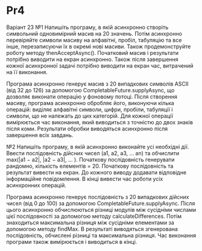 # Pr4

Варіант 23
№1 Напишіть програму, в якій асинхронно створіть символьний одновимірний масив на 20 значень. 
Потім асинхронно перевіряйте символи масиву на алфавітні, пробіл, табуляцію та все інше, перезаписуючи їх в окремі нові масиви.
Також продемонструйте роботу методу thenAcceptAsync().
Початковий масив і результати потрібно виводити на екран асинхронно. 
Також після завершення кожної асинхронної задачі потрібно виводити на екран час, витрачений на її виконання.

Програма асинхронно генерує масив з 20 випадкових символів ASCII (від 32 до 126) за допомогою CompletableFuture.supplyAsync, що дозволяє виконати операцію у фоновому потоці. 
Після створення масиву, програма асинхронно обробляє його, виконуючи кілька операцій: виділяє алфавітні символи, цифри, пробіли, табуляції і символи, що не належать до цих категорій. 
Для кожної операції вимірюється час виконання, який виводиться з точністю до двох знаків після коми. 
Результати обробки виводяться асинхронно після завершення всіх завдань.


№2 Напишіть програму, в якій асинхронно виконайте усі необхідні дії.
Ввести послідовність дійсних чисел (a1, a2, a3, ... an) та обчислити max(|a1 − a2|, |a2 − a3|, ... ).
Початкову послідовність генерувати рандомно, кількість елементів = 20.
Початкову послідовність та результат вивести на екран.
До кожного виводу додавати відповідне інформаційне повідомлення.
В кінці вивести час роботи усіх асинхронних операцій.

Програма асинхронно генерує послідовність з 20 випадкових дійсних чисел (від 0 до 100) за допомогою CompletableFuture.supplyAsync. 
Після цього асинхронно обчислюються різниці модулів між сусідніми числами цієї послідовності за допомогою методу calculateDifferences. 
Потім знаходиться максимальна різниця між сусідніми елементами за допомогою методу findMax. 
В результаті виводяться згенерована послідовність, обчислені різниці та максимальна різниця. 
Час виконання програми також вимірюється і виводиться в кінці.
